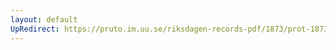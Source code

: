 ```yaml
---
layout: default
UpRedirect: https://pruto.im.uu.se/riksdagen-records-pdf/1873/prot-1873--fk--501/prot-1873--fk--501_001.pdf
---
```

